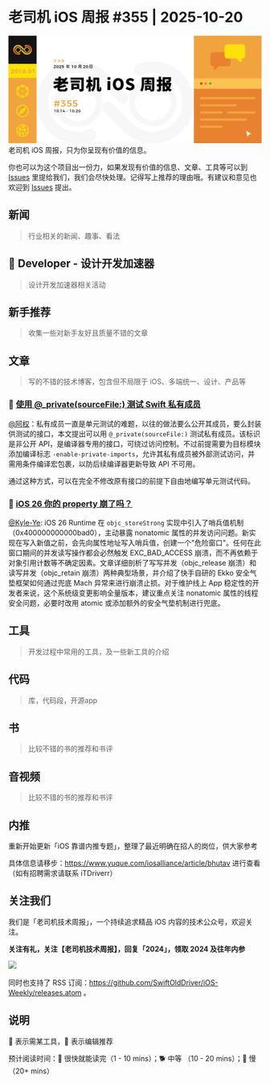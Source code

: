 # 老司机 iOS 周报 #355 | 2025-10-20

![ios-weekly](https://github.com/SwiftOldDriver/iOS-Weekly/blob/master/assets/weekly-header/355.jpg?raw=true)
老司机 iOS 周报，只为你呈现有价值的信息。

你也可以为这个项目出一份力，如果发现有价值的信息、文章、工具等可以到 [Issues](https://github.com/SwiftOldDriver/iOS-Weekly/issues) 里提给我们，我们会尽快处理。记得写上推荐的理由哦。有建议和意见也欢迎到 [Issues](https://github.com/SwiftOldDriver/iOS-Weekly/issues) 提出。

## 新闻

> 行业相关的新闻、趣事、看法

##  Developer - 设计开发加速器

> 设计开发加速器相关活动

## 新手推荐

> 收集一些对新手友好且质量不错的文章

## 文章

> 写的不错的技术博客，包含但不局限于 iOS、多端统一、设计、产品等

### 🐎 [使用 @_private(sourceFile:) 测试 Swift 私有成员](https://kyleye.top/posts/swift-private-imports/)

[@阿权](https://github.com/bqlin)：私有成员一直是单元测试的难题，以往的做法要么公开其成员，要么封装供测试的接口，本文提出可以用 `@_private(sourceFile:)` 测试私有成员。该标识是非公开 API，是编译器专用的接口，可绕过访问控制。不过前提需要为目标模块添加编译标志 `-enable-private-imports`，允许其私有成员被外部测试访问，并需用条件编译宏包裹，以防后续编译器更新导致 API 不可用。

通过这种方式，可以在完全不修改原有接口的前提下自由地编写单元测试代码。

### 🐎 [iOS 26 你的 property 崩了吗？](https://mp.weixin.qq.com/s/6jxpWDq4JWTpKmmCx3S3XA)

[@Kyle-Ye](https://github.com/Kyle-Ye): iOS 26 Runtime 在 `objc_storeStrong` 实现中引入了哨兵值机制（0x400000000000bad0），主动暴露 nonatomic 属性的并发访问问题。新实现在写入新值之前，会先向属性地址写入哨兵值，创建一个"危险窗口"。任何在此窗口期间的并发读写操作都会必然触发 EXC_BAD_ACCESS 崩溃，而不再依赖于对象引用计数等不确定因素。文章详细剖析了写写并发（objc_release 崩溃）和读写并发（objc_retain 崩溃）两种典型场景，并介绍了快手自研的 Ekko 安全气垫框架如何通过兜底 Mach 异常来进行崩溃止损。对于维护线上 App 稳定性的开发者来说，这个系统级变更影响全量版本，建议重点关注 nonatomic 属性的线程安全问题，必要时改用 atomic 或添加额外的安全气垫机制进行兜底。

## 工具

> 开发过程中常用的工具，及一些新工具的介绍

## 代码

> 库，代码段，开源app

## 书

> 比较不错的书的推荐和书评

## 音视频

> 比较不错的书的推荐和书评

## 内推

重新开始更新「iOS 靠谱内推专题」，整理了最近明确在招人的岗位，供大家参考

具体信息请移步：https://www.yuque.com/iosalliance/article/bhutav 进行查看（如有招聘需求请联系 iTDriverr）

## 关注我们

我们是「老司机技术周报」，一个持续追求精品 iOS 内容的技术公众号，欢迎关注。

**关注有礼，关注【老司机技术周报】，回复「2024」，领取 2024 及往年内参**

![](https://github.com/SwiftOldDriver/iOS-Weekly/blob/master/assets/qrcode_for_wechat.jpg?raw=true)

同时也支持了 RSS 订阅：https://github.com/SwiftOldDriver/iOS-Weekly/releases.atom 。

## 说明

🚧 表示需某工具，🌟 表示编辑推荐

预计阅读时间：🐎 很快就能读完（1 - 10 mins）；🐕 中等 （10 - 20 mins）；🐢 慢（20+ mins）
